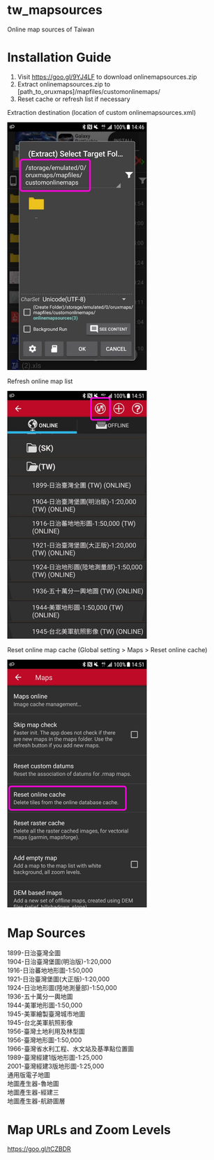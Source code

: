 # tw_mapsources
Online map sources of Taiwan

# Installation Guide
1. Visit https://goo.gl/9YJ4LF to download onlinemapsources.zip
2. Extract onlinemapsources.zip to [path_to_oruxmaps]/mapfiles/customonlinemaps/
3. Reset cache or refresh list if necessary

Extraction destination (location of custom onlinemapsources.xml)
<div><img src="extract_dest.jpg" width="320"/></div>

Refresh online map list
<div><img src="refresh_list.jpg" width="320"/></div>

Reset online map cache (Global setting > Maps > Reset online cache)
<div><img src="reset_cache.jpg" width="320"/></div>

# Map Sources
1899-日治臺灣全圖<br/>
1904-日治臺灣堡圖(明治版)-1:20,000<br/>
1916-日治蕃地地形圖-1:50,000<br/>
1921-日治臺灣堡圖(大正版)-1:20,000<br/>
1924-日治地形圖(陸地測量部)-1:50,000<br/>
1936-五十萬分一輿地圖<br/>
1944-美軍地形圖-1:50,000<br/>
1945-美軍繪製臺灣城市地圖<br/>
1945-台北美軍航照影像<br/>
1956-臺灣土地利用及林型圖<br/>
1956-臺灣地形圖-1:50,000<br/>
1966-臺灣省水利工程、水文站及基準點位置圖<br/>
1989-臺灣經建1版地形圖-1:25,000<br/>
2001-臺灣經建3版地形圖-1:25,000<br/>
通用版電子地圖<br/>
地圖產生器-魯地圖<br/>
地圖產生器-經建三<br/>
地圖產生器-航跡圖層<br/>

# Map URLs and Zoom Levels
https://goo.gl/tCZBDR
